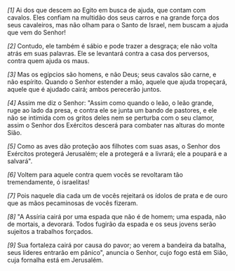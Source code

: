 *[1]* Ai dos que descem ao Egito em busca de ajuda, que contam com cavalos. Eles confiam na multidão dos seus carros e na grande força dos seus cavaleiros, mas não olham para o Santo de Israel, nem buscam a ajuda que vem do Senhor!

*[2]* Contudo, ele também é sábio e pode trazer a desgraça; ele não volta atrás em suas palavras. Ele se levantará contra a casa dos perversos, contra quem ajuda os maus.

*[3]* Mas os egípcios são homens, e não Deus; seus cavalos são carne, e não espírito. Quando o Senhor estender a mão, aquele que ajuda tropeçará, aquele que é ajudado cairá; ambos perecerão juntos.

*[4]* Assim me diz o Senhor: "Assim como quando o leão, o leão grande, ruge ao lado da presa, e contra ele se junta um bando de pastores, e ele não se intimida com os gritos deles nem se perturba com o seu clamor, assim o Senhor dos Exércitos descerá para combater nas alturas do monte Sião.

*[5]* Como as aves dão proteção aos filhotes com suas asas, o Senhor dos Exércitos protegerá Jerusalém; ele a protegerá e a livrará; ele a poupará e a salvará".

*[6]* Voltem para aquele contra quem vocês se revoltaram tão tremendamente, ó israelitas!

*[7]* Pois naquele dia cada um de vocês rejeitará os ídolos de prata e de ouro que as mãos pecaminosas de vocês fizeram.

*[8]* "A Assíria cairá por uma espada que não é de homem; uma espada, não de mortais, a devorará. Todos fugirão da espada e os seus jovens serão sujeitos a trabalhos forçados.

*[9]* Sua fortaleza cairá por causa do pavor; ao verem a bandeira da batalha, seus líderes entrarão em pânico", anuncia o Senhor, cujo fogo está em Sião, cuja fornalha está em Jerusalém.

